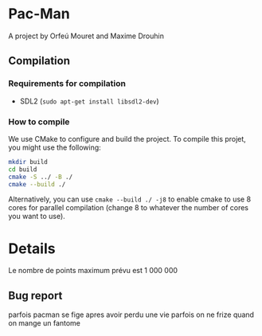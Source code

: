 # Pac-Man

A project by Orfeú Mouret and Maxime Drouhin

## Compilation

### Requirements for compilation

- SDL2 (`sudo apt-get install libsdl2-dev`)

### How to compile

We use CMake to configure and build the project.
To compile this projet, you might use the following:

```bash
mkdir build
cd build
cmake -S ../ -B ./
cmake --build ./
```

Alternatively, you can use `cmake --build ./ -j8` to enable cmake to use 8 cores for parallel compilation (change 8 to whatever the number of cores you want to use).

# Details

Le nombre de points maximum prévu est 1 000 000

## Bug report
parfois pacman se fige apres avoir perdu une vie
parfois on ne frize quand on mange un fantome

